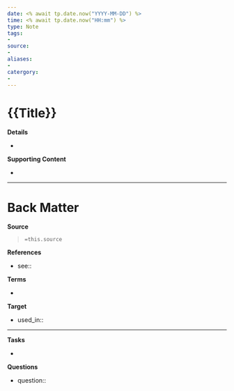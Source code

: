 ```yaml
---
date: <% await tp.date.now("YYYY-MM-DD") %>
time: <% await tp.date.now("HH:mm") %>
type: Note
tags:
-
source: 
-
aliases: 
-
catergory: 
-
---
```


# {{Title}}

**Details**
<!-- Main content in body of my note  -->
- 

**Supporting Content**
<!-- Supporting content in tail of my note  -->
- 

---
# Back Matter

**Source**
<!-- Always keep a link to the source- --> 
>`=this.source`

**References**
<!-- Links to pages not referenced in the content. see: [[related note]] because <reason> -->
- see:: 

**Terms**
<!-- Links to definition pages. -->
- 

**Target**
<!-- Link to project note or externaly published content. -->
- used_in::

---
**Tasks**
<!-- What remains to be done with this note? --> 
- 

**Questions**
<!-- What remains for you to consider? --> 
- question::

